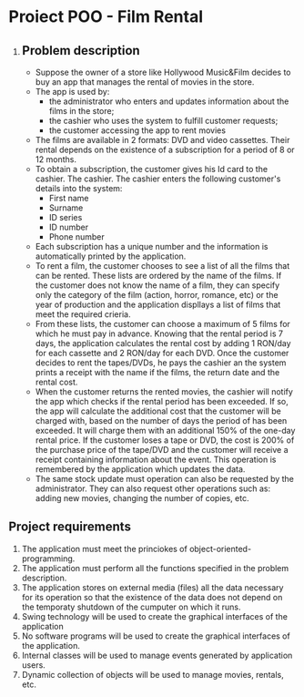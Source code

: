# Proiect POO - Film Rental

1. ## Problem description  

    - Suppose the owner of a store like Hollywood Music&Film decides to buy an app that manages the rental of movies in the store.
    - The app is used by:  
        - the administrator who enters and updates information about the films in the store;
        - the cashier who uses the system to fulfill customer requests;
        - the customer accessing the app to rent movies
    - The films are available in 2 formats: DVD and video cassettes. Their rental depends on the existence of a subscription for a period of 8 or 12 months.
    - To obtain a subscription, the customer gives his Id card to the cashier. The cashier. The cashier enters the following customer's details into the system:
        - First name
        - Surname
        - ID series
        - ID number
        - Phone number
    - Each subscription has a unique number and the information is automatically printed by the application.
    - To rent a film, the customer chooses to see a list of all the films that can be rented. These lists are ordered by the name of the films. If the customer does not know the name of a film, they can specify only the category of the film (action, horror, romance, etc) or the year of production and the application displlays a list of films that meet the required crieria.
    - From these lists, the customer can choose a maximum of 5 films for which he must pay in advance. Knowing that the rental period is 7 days, the application calculates the rental cost by adding 1 RON/day for each cassette and 2 RON/day for each DVD. Once the customer decides to rent the tapes/DVDs, he pays the cashier an the system prints a receipt with the name if the films, the return date and the rental cost.
    - When the customer returns the rented movies, the cashier will notify the app which checks if the rental period has been exceeded. If so, the app will calculate the additional cost that the customer will be charged with, based on the number of days the period of has been exceeded. It will charge them with an additional 150% of the one-day rental price. If the customer loses a tape or DVD, the cost is 200% of the purchase price of the tape/DVD and the customer will receive a receipt containing information about the event. This operation is remembered by the application which updates the data.
    - The same stock update must operation can also be requested by the administrator. They can also request other operations such as: adding new movies, changing the number of copies, etc.

## Project requirements

1. The application must meet the princiokes of object-oriented-programming.
2. The application must perform all the functions specified in the problem description.
3. The application stores on external media (files) all the data necessary for its operation so that the existence of the data does not depend on the temporaty shutdown of the cumputer on which it runs.
4. Swing technology will be used to create the graphical interfaces of the application
5. No software programs will be used to create the graphical interfaces of the application.
6. Internal classes will be used to manage events generated by application users.
7. Dynamic collection of objects will be used to manage movies, rentals, etc.
